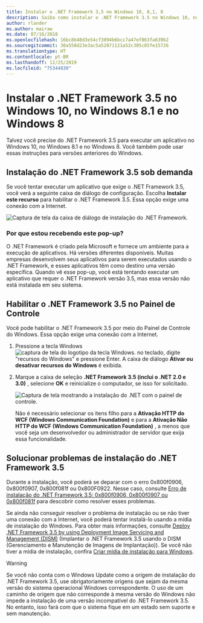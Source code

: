 ```yaml
---
title: Instalar o .NET Framework 3,5 no Windows 10, 8,1, 8
description: Saiba como instalar o .NET Framework 3.5 no Windows 10, no Windows 8.1 e no Windows 8.
author: rlander
ms.author: mairaw
ms.date: 07/16/2018
ms.openlocfilehash: 16bc8b48d3e54cf3094b6bcc7a47ef863fa639b2
ms.sourcegitcommit: 30a558d23e3ac5a52071121a52c305c85fe15726
ms.translationtype: HT
ms.contentlocale: pt-BR
ms.lasthandoff: 12/25/2019
ms.locfileid: "75344830"
---
```

# <a name="install-the-net-framework-35-on-windows-10-windows-81-and-windows-8"></a>Instalar o .NET Framework 3.5 no Windows 10, no Windows 8.1 e no Windows 8

Talvez você precise do .NET Framework 3.5 para executar um aplicativo no Windows 10, no Windows 8.1 e no Windows 8. Você também pode usar essas instruções para versões anteriores do Windows.

## <a name="install-the-net-framework-35-on-demand"></a>Instalação do .NET Framework 3.5 sob demanda

Se você tentar executar um aplicativo que exige o .NET Framework 3.5, você verá a seguinte caixa de diálogo de configuração. Escolha **Instalar este recurso** para habilitar o .NET Framework 3.5. Essa opção exige uma conexão com a Internet.

![Captura de tela da caixa de diálogo de instalação do .NET Framework.](./media/dotnet-35-windows-10/dotnet-framework-installation-dialog.png)

### <a name="why-am-i-getting-this-pop-up"></a>Por que estou recebendo este pop-up?

O .NET Framework é criado pela Microsoft e fornece um ambiente para a execução de aplicativos. Há versões diferentes disponíveis. Muitas empresas desenvolvem seus aplicativos para serem executados usando o .NET Framework, e esses aplicativos têm como destino uma versão específica. Quando vê esse pop-up, você está tentando executar um aplicativo que requer o .NET Framework versão 3.5, mas essa versão não está instalada em seu sistema.

## <a name="enable-the-net-framework-35-in-control-panel"></a>Habilitar o .NET Framework 3.5 no Painel de Controle

Você pode habilitar o .NET Framework 3.5 por meio do Painel de Controle do Windows. Essa opção exige uma conexão com a Internet.

1. Pressione a tecla Windows ![captura de tela do logotipo da tecla Windows.](./media/dotnet-35-windows-10/windows-keyboard-logo.png) no teclado, digite "recursos do Windows" e pressione Enter. A caixa de diálogo **Ativar ou desativar recursos do Windows** é exibida.

2. Marque a caixa de seleção **.NET Framework 3.5 (inclui o .NET 2.0 e 3.0)** , selecione **OK** e reinicialize o computador, se isso for solicitado.

   ![Captura de tela mostrando a instalação do .NET com o painel de controle.](./media/dotnet-35-windows-10/dotnet-control-panel.png)

   Não é necessário selecionar os itens filho para a **Ativação HTTP do WCF (Windows Communication Foundation)** e para a **Ativação Não HTTP do WCF (Windows Communication Foundation)** , a menos que você seja um desenvolvedor ou administrador de servidor que exija essa funcionalidade.

## <a name="troubleshoot-the-installation-of-the-net-framework-35"></a>Solucionar problemas de instalação do .NET Framework 3.5

Durante a instalação, você poderá se deparar com o erro 0x800f0906, 0x800f0907, 0x800f081f ou 0x800F0922. Nesse caso, consulte [Erro de instalação do .NET Framework 3.5: 0x800f0906, 0x800f0907 ou 0x800f081f](https://support.microsoft.com/help/2734782/net-framework-3-5-installation-error-0x800f0906--0x800f081f--0x800f09) para descobrir como resolver esses problemas.

Se ainda não conseguir resolver o problema de instalação ou se não tiver uma conexão com a Internet, você poderá tentar instalá-lo usando a mídia de instalação do Windows. Para obter mais informações, consulte [Deploy .NET Framework 3.5 by using Deployment Image Servicing and Management (DISM)](/windows-hardware/manufacture/desktop/deploy-net-framework-35-by-using-deployment-image-servicing-and-management--dism) (Implantar o .NET Framework 3.5 usando o DISM (Gerenciamento e Manutenção de Imagens de Implantação)). Se você não tiver a mídia de instalação, confira [Criar mídia de instalação para Windows](https://support.microsoft.com/help/15088/windows-create-installation-media).

> [!WARNING]
> Se você não conta com o Windows Update como a origem de instalação do .NET Framework 3.5, use obrigatoriamente origens que sejam da mesma versão do sistema operacional Windows correspondente. O uso de um caminho de origem que não corresponde à mesma versão do Windows não impede a instalação de uma versão incompatível do .NET Framework 3.5. No entanto, isso fará com que o sistema fique em um estado sem suporte e sem manutenção.
